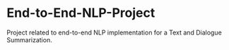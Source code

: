 # End-to-End-NLP-Project
Project related to end-to-end NLP implementation for a Text and Dialogue Summarization.
